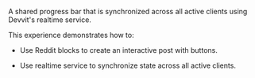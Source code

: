A shared progress bar that is synchronized across all active clients using Devvit's realtime service.

This experience demonstrates how to:

* Use Reddit blocks to create an interactive post with buttons.

* Use realtime service to synchronize state across all active clients.

